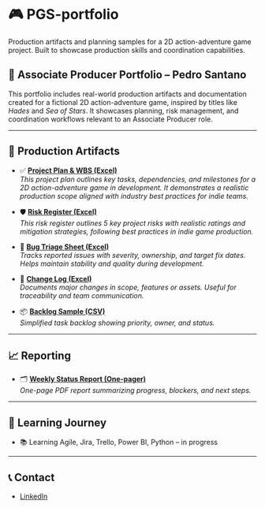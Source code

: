 # 🎮 PGS-portfolio

Production artifacts and planning samples for a 2D action-adventure game project. Built to showcase production skills and coordination capabilities.

## 👤 Associate Producer Portfolio – Pedro Santano

This portfolio includes real-world production artifacts and documentation created for a fictional 2D action-adventure game, inspired by titles like *Hades* and *Sea of Stars*. It showcases planning, risk management, and coordination workflows relevant to an Associate Producer role.

---

## 📁 Production Artifacts

- ✅ **[Project Plan & WBS (Excel)](project_plan.xlsx)**  
  _This project plan outlines key tasks, dependencies, and milestones for a 2D action-adventure game in development. It demonstrates a realistic production scope aligned with industry best practices for indie teams._

- 🛡️ **[Risk Register (Excel)](risk_register.xlsx)**  
  _This risk register outlines 5 key project risks with realistic ratings and mitigation strategies, following best practices in indie game production._

- 🐞 **[Bug Triage Sheet (Excel)](issue_log.xlsx)**  
  _Tracks reported issues with severity, ownership, and target fix dates. Helps maintain stability and quality during development._

- 🔁 **[Change Log (Excel)](change_log.xlsx)**  
  _Documents major changes in scope, features or assets. Useful for traceability and team communication._

- 📦 **[Backlog Sample (CSV)](backlog_sample.csv.txt)**  
  _Simplified task backlog showing priority, owner, and status._

---

## 📈 Reporting

- 🗂️ **[Weekly Status Report (One-pager)](weekly_report.pdf)**  
  _One-page PDF report summarizing progress, blockers, and next steps._

---

## 🧠 Learning Journey

- 📚 Learning Agile, Jira, Trello, Power BI, Python – in progress

---

## 📞 Contact

- [LinkedIn](https://www.linkedin.com/in/pedro-santano/)
